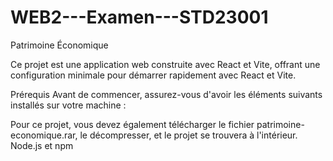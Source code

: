 # WEB2---Examen---STD23001

Patrimoine Économique

Ce projet est une application web construite avec React et Vite, 
offrant une configuration minimale pour démarrer rapidement avec React et Vite.

Prérequis
Avant de commencer, assurez-vous d'avoir les éléments suivants installés sur votre machine :

Pour ce projet, vous devez également télécharger le fichier patrimoine-economique.rar, le décompresser, et le projet se trouvera à l'intérieur. 
Node.js et npm 
